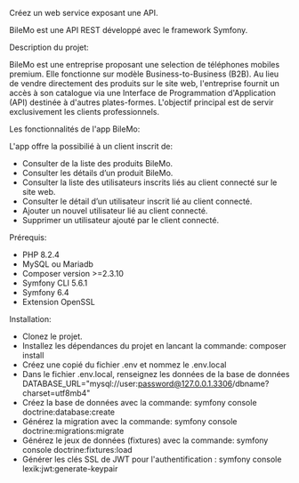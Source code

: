 Créez un web service exposant une API.

BileMo est une API REST développé avec le framework Symfony.

Description du projet:

BileMo est une entreprise proposant une selection de téléphones mobiles premium. Elle fonctionne sur modèle Business-to-Business (B2B). Au lieu de vendre directement des produits sur le site web, l'entreprise fournit un accès à son catalogue via une Interface de Programmation d'Application (API) destinée à d'autres plates-formes. L'objectif principal est de servir exclusivement les clients professionnels.

Les fonctionnalités de l'app BileMo:

L'app offre la possibilié à un client inscrit de:
  - Consulter de la liste des produits BileMo.
  - Consulter les détails d’un produit BileMo.
  - Consulter la liste des utilisateurs inscrits liés au client connecté sur le site web.
  - Consulter le détail d’un utilisateur inscrit lié au client connecté.
  - Ajouter un nouvel utilisateur lié  au client connecté.
  - Supprimer un utilisateur ajouté par le client connecté.


Prérequis:

  - PHP 8.2.4
  - MySQL ou Mariadb
  - Composer version  >=2.3.10
  - Symfony CLI 5.6.1
  - Symfony 6.4
  - Extension OpenSSL


Installation:

  - Clonez le projet.
  - Installez les dépendances du projet en lancant la commande: composer install
  - Créez une copié du fichier .env et nommez le .env.local
  - Dans le fichier .env.local, renseignez les données de la base de données DATABASE_URL="mysql://user:password@127.0.0.1.3306/dbname?charset=utf8mb4"
  - Créez la base de données avec la commande: symfony console doctrine:database:create
  - Générez la migration avec la commande: symfony console doctrine:migrations:migrate
  - Générez le jeux de données (fixtures) avec la commande: symfony console doctrine:fixtures:load
  - Générer les clés SSL de JWT pour l'authentification : symfony console lexik:jwt:generate-keypair
